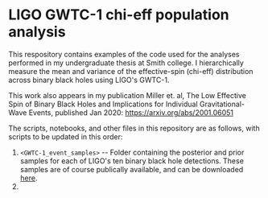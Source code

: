 # LIGO GWTC-1 chi-eff population analysis
This respository contains examples of the code used for the analyses performed in my undergraduate thesis at Smith college. I hierarchically measure the mean and variance of the effective-spin (chi-eff) distribution across binary black holes using LIGO's GWTC-1. 

This work also appears in my publication Miller et. al, The Low Effective Spin of Binary Black Holes and Implications for Individual Gravitational-Wave Events, published Jan 2020: https://arxiv.org/abs/2001.06051

The scripts, notebooks, and other files in this repository are as follows, with scripts to be updated in this order:
1. `<GWTC-1_event_samples>` -- Folder containing the posterior and prior samples for each of LIGO's ten binary black hole detections. These samples are of course publically available, and can be downloaded [here](https://dcc.ligo.org/LIGO-P1800370/public). 
2. 
